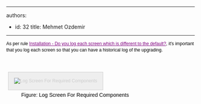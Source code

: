 

---
authors:
  - id: 32
    title: Mehmet Ozdemir
---




<span class='intro'> <p><span style="color&#58;#000000;line-height&#58;16.79px;font-family&#58;verdana, sans-serif;font-size&#58;12px;">As per rule&#160;</span><a href="/installation-do-you-log-each-screen-which-is-different-to-the-default" style="color&#58;purple;line-height&#58;16.79px;font-family&#58;verdana, sans-serif;font-size&#58;12px;">Installation - Do you log each screen which is different to the default?</a><span style="color&#58;#000000;line-height&#58;16.79px;font-family&#58;verdana, sans-serif;font-size&#58;12px;">, it's important that you log each screen so that you can have a historical log of the upgrading.</span></p> </span>

<p>​</p><dt style="border&#58;currentcolor;color&#58;#000000;line-height&#58;17px;font-family&#58;verdana, sans-serif;font-size&#58;12px;"><img alt="Log Screen For Required Components" src="http&#58;//www.ssw.com.au/ssw/Standards/Rules/Images/CRM_LogScreenForRequiredComponent.gif" style="margin&#58;5px;padding&#58;15px;border&#58;1px solid #cccccc;color&#58;#cccccc;font-size&#58;1em;background-color&#58;#eeeeee;" /></dt><dd style="border&#58;currentcolor;color&#58;#000000;line-height&#58;17px;font-family&#58;verdana, sans-serif;">Figure&#58; Log Screen For Required Components</dd>


